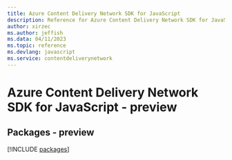 ```yaml
---
title: Azure Content Delivery Network SDK for JavaScript
description: Reference for Azure Content Delivery Network SDK for JavaScript
author: xirzec
ms.author: jeffish
ms.data: 04/11/2023
ms.topic: reference
ms.devlang: javascript
ms.service: contentdeliverynetwork
---
```

# Azure Content Delivery Network SDK for JavaScript - preview
## Packages - preview
[!INCLUDE [packages](content-delivery-network-index.md)]